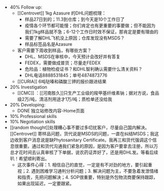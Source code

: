- 40% Follow up:
	- [[Centrovet]] 1kg Azasure 的DHL问题梳理：
		- 样品27日到的；11.3到仓库；到今天是10个工作日了
		- 疫情各个环节都可能慢；你们肯定也有更重要的事要做；但不能因为我们1kg样品就不急；6-12个工作日时效不保证，那肯定是要有理由的
		- 需要了解DHL飞机没上原因；仓库发现没有MSDS？
		- 样品标签品名是Azasure
	- 客户需要下周收到样品，有哪些方案？
		- DHL、MSDS在审核中，今天预计会改好并有答复
		- FEDEX，需要做成普货；尽量走FEDEX
		- 危险品：植物检疫证书？和DHL智利确认需要什么清关资料？
		- DHL电话8888531845；单号4874873776
	- [[CURIA]] 6吨哒嗪和磷酸三钾的报价跟进结果
- 20% Investigation
	- [[CMC]] ：[[河南胜久]]只生产工业级的羧甲基纤维素钠；据对方说，食品级2万/吨，清洁剂用途才1万/吨；质检单还没给我
- 20% Developing:
	- DONE 独立站修改内容-Home页面
- 10% Professional skills
- 10% Negotiation skills
- [[random thought]]处理糟心事不要过多叨扰客户，尽量自己国内解决。 [[Centrovet]] 寄样品问题，货代说是MSDS的问题，一直在纠结MSDS；我这边收到客户消息说是缺Phytosanitary Certificate。我再三和货代强调这个信息很重要。通过和货代沟通我们紧急的原因，是因为客户要拿去注册，所以万总才花时间去认真审核了下单据，说农药证弄好了，还是用DHL发。等看后续叭！希望顺利寄出。
	- 这次事件心得：1. 相信自己的直觉，一定是有不对劲的地方，要引起重视；2. 遇到困难学习通判分析问题；3. 解决问题为主，不要急着发泄情绪和指责，先把问题解决；4. SOP很重要，特别是外包物流商要保持跟踪，如果出现延迟，一定要跟紧。